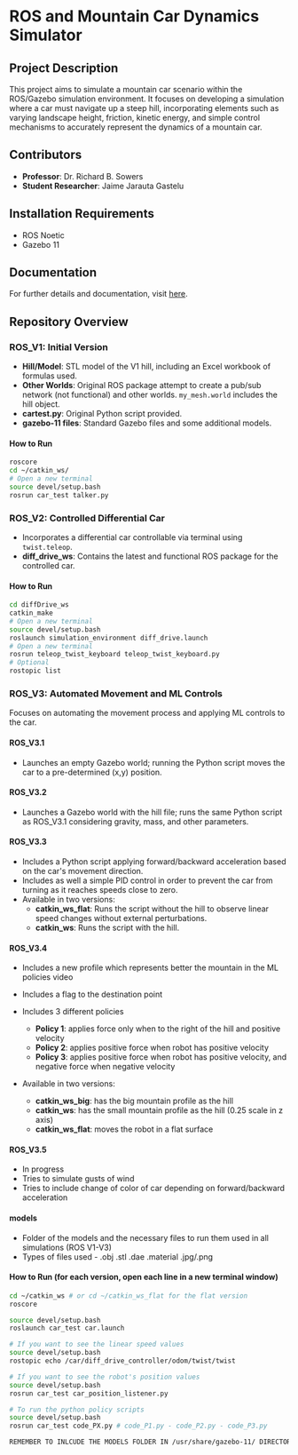 # ROS and Mountain Car Dynamics Simulator

## Project Description
This project aims to simulate a mountain car scenario within the ROS/Gazebo simulation environment. It focuses on developing a simulation where a car must navigate up a steep hill, incorporating elements such as varying landscape height, friction, kinetic energy, and simple control mechanisms to accurately represent the dynamics of a mountain car.

## Contributors
- **Professor**: Dr. Richard B. Sowers
- **Student Researcher**: Jaime Jarauta Gastelu

## Installation Requirements
- ROS Noetic
- Gazebo 11

## Documentation
For further details and documentation, visit [here](https://uillinoisedu-my.sharepoint.com/:w:/g/personal/jaimej2_illinois_edu/EZ0EjiUl5otDqpld2Sg_8F0BGazftnWFsAoBPXAnMlxfsQ?e=6txSLb).

## Repository Overview
### ROS_V1: Initial Version
- **Hill/Model**: STL model of the V1 hill, including an Excel workbook of formulas used.
- **Other Worlds**: Original ROS package attempt to create a pub/sub network (not functional) and other worlds. `my_mesh.world` includes the hill object.
- **cartest.py**: Original Python script provided.
- **gazebo-11 files**: Standard Gazebo files and some additional models.

#### How to Run
```bash
roscore
cd ~/catkin_ws/
# Open a new terminal
source devel/setup.bash
rosrun car_test talker.py
```

### ROS_V2: Controlled Differential Car
- Incorporates a differential car controllable via terminal using `twist.teleop`.
- **diff_drive_ws**: Contains the latest and functional ROS package for the controlled car.

#### How to Run
```bash
cd diffDrive_ws
catkin_make
# Open a new terminal
source devel/setup.bash
roslaunch simulation_environment diff_drive.launch
# Open a new terminal
rosrun teleop_twist_keyboard teleop_twist_keyboard.py
# Optional
rostopic list
```

### ROS_V3: Automated Movement and ML Controls
Focuses on automating the movement process and applying ML controls to the car.

#### ROS_V3.1
- Launches an empty Gazebo world; running the Python script moves the car to a pre-determined (x,y) position.

#### ROS_V3.2
- Launches a Gazebo world with the hill file; runs the same Python script as ROS_V3.1 considering gravity, mass, and other parameters.

#### ROS_V3.3
- Includes a Python script applying forward/backward acceleration based on the car's movement direction.
- Includes as well a simple PID control in order to prevent the car from turning as it reaches speeds close to zero.
- Available in two versions:
  - **catkin_ws_flat**: Runs the script without the hill to observe linear speed changes without external perturbations.
  - **catkin_ws**: Runs the script with the hill.

#### ROS_V3.4
- Includes a new profile which represents better the mountain in the ML policies video
- Includes a flag to the destination point

- Includes 3 different policies
  - **Policy 1**: applies force only when to the right of the hill and positive velocity
  - **Policy 2**: applies positive force when robot has positive velocity
  - **Policy 3**: applies positive force when robot has positive velocity, and negative force when negative velocity


- Available in two versions:
  - **catkin_ws_big**: has the big mountain profile as the hill
  - **catkin_ws**: has the small mountain profile as the hill (0.25 scale in z axis)
  - **catkin_ws_flat**: moves the robot in a flat surface

#### ROS_V3.5
- In progress
- Tries to simulate gusts of wind
- Tries to include change of color of car depending on forward/backward acceleration

#### models
- Folder of the models and the necessary files to run them used in all simulations (ROS V1-V3)
- Types of files used - .obj .stl .dae .material .jpg/.png 

#### How to Run (for each version, open each line in a new terminal window)
```bash
cd ~/catkin_ws # or cd ~/catkin_ws_flat for the flat version
roscore

source devel/setup.bash
roslaunch car_test car.launch

# If you want to see the linear speed values
source devel/setup.bash
rostopic echo /car/diff_drive_controller/odom/twist/twist

# If you want to see the robot's position values
source devel/setup.bash
rosrun car_test car_position_listener.py

# To run the python policy scripts
source devel/setup.bash
rosrun car_test code_PX.py # code_P1.py - code_P2.py - code_P3.py

REMEMBER TO INLCUDE THE MODELS FOLDER IN /usr/share/gazebo-11/ DIRECTORY
```
